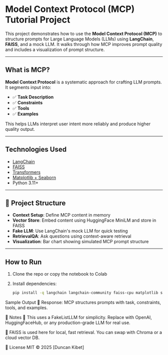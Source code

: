 #  Model Context Protocol (MCP) Tutorial Project

This project demonstrates how to use the **Model Context Protocol (MCP)** to structure prompts for Large Language Models (LLMs) using **LangChain**, **FAISS**, and a mock LLM. It walks through how MCP improves prompt quality and includes a visualization of prompt structure.

---

## What is MCP?

**Model Context Protocol** is a systematic approach for crafting LLM prompts. It segments input into:
- ✅ **Task Description**
- ✅ **Constraints**
- ✅ **Tools**
- ✅ **Examples**

This helps LLMs interpret user intent more reliably and produce higher quality output.

---

## Technologies Used

- [LangChain](https://github.com/langchain-ai/langchain)
- [FAISS](https://github.com/facebookresearch/faiss)
- [Transformers](https://huggingface.co/docs/transformers)
- [Matplotlib + Seaborn](https://seaborn.pydata.org/)
- Python 3.11+

---

## 📂 Project Structure

- **Context Setup**: Define MCP content in memory
- **Vector Store**: Embed content using HuggingFace MiniLM and store in FAISS
- **Fake LLM**: Use LangChain's mock LLM for quick testing
- **RetrievalQA**: Ask questions using context-aware retrieval
- **Visualization**: Bar chart showing simulated MCP prompt structure

---

## How to Run

1. Clone the repo or copy the notebook to Colab
2. Install dependencies:

   ```bash
   pip install -q langchain langchain-community faiss-cpu matplotlib seaborn


Sample Output
🧠 Response: MCP structures prompts with task, constraints, tools, and examples.

📌 Notes
🔧 This uses a FakeListLLM for simplicity. Replace with OpenAI, HuggingFaceHub, or any production-grade LLM for real use.

🧪 FAISS is used here for local, fast retrieval. You can swap with Chroma or a cloud vector DB.

📄 License
MIT © 2025 [Duncan Kibet]

